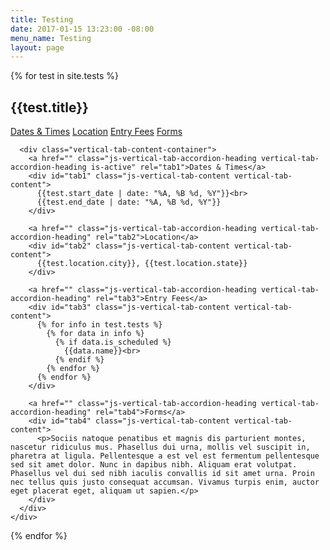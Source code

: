 ```yaml
---
title: Testing
date: 2017-01-15 13:23:00 -08:00
menu_name: Testing
layout: page
---
```


{% for test in site.tests %}
  <div class="row row-1">
    <h2>{{test.title}}</h2>
    <div class="vertical-tabs-container">
      <div class="vertical-tabs">
        <a href="javascript:void(0)" class="js-vertical-tab vertical-tab is-active" rel="tab1">Dates & Times</a>
        <a href="javascript:void(0)" class="js-vertical-tab vertical-tab" rel="tab2">Location</a>
        <a href="javascript:void(0)" class="js-vertical-tab vertical-tab" rel="tab3">Entry Fees</a>
        <a href="javascript:void(0)" class="js-vertical-tab vertical-tab" rel="tab4">Forms</a>
      </div>

      <div class="vertical-tab-content-container">
        <a href="" class="js-vertical-tab-accordion-heading vertical-tab-accordion-heading is-active" rel="tab1">Dates & Times</a>
        <div id="tab1" class="js-vertical-tab-content vertical-tab-content">
          {{test.start_date | date: "%A, %B %d, %Y"}}<br>
          {{test.end_date | date: "%A, %B %d, %Y"}}
        </div>

        <a href="" class="js-vertical-tab-accordion-heading vertical-tab-accordion-heading" rel="tab2">Location</a>
        <div id="tab2" class="js-vertical-tab-content vertical-tab-content">
          {{test.location.city}}, {{test.location.state}}
        </div>

        <a href="" class="js-vertical-tab-accordion-heading vertical-tab-accordion-heading" rel="tab3">Entry Fees</a>
        <div id="tab3" class="js-vertical-tab-content vertical-tab-content">
          {% for info in test.tests %}
            {% for data in info %}
              {% if data.is_scheduled %}
                {{data.name}}<br>
              {% endif %}
            {% endfor %}
          {% endfor %}
        </div>

        <a href="" class="js-vertical-tab-accordion-heading vertical-tab-accordion-heading" rel="tab4">Forms</a>
        <div id="tab4" class="js-vertical-tab-content vertical-tab-content">
          <p>Sociis natoque penatibus et magnis dis parturient montes, nascetur ridiculus mus. Phasellus dui urna, mollis vel suscipit in, pharetra at ligula. Pellentesque a est vel est fermentum pellentesque sed sit amet dolor. Nunc in dapibus nibh. Aliquam erat volutpat. Phasellus vel dui sed nibh iaculis convallis id sit amet urna. Proin nec tellus quis justo consequat accumsan. Vivamus turpis enim, auctor eget placerat eget, aliquam ut sapien.</p>
        </div>
      </div>
    </div>
  </div>
{% endfor %}
<script src="/javascript/vertical_tabs.js"></script>
